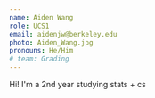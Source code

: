 ```yaml
---
name: Aiden Wang
role: UCS1
email: aidenjw@berkeley.edu
photo: Aiden_Wang.jpg
pronouns: He/Him
# team: Grading
---
```

Hi! I'm a 2nd year studying stats + cs